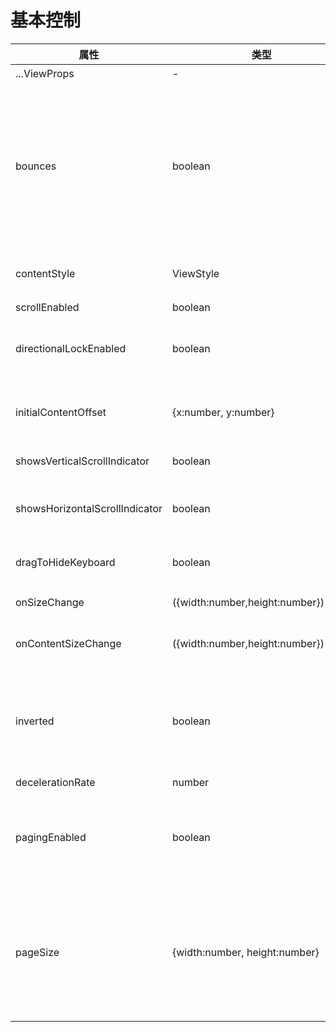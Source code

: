 <!--
 * @Author: 石破天惊
 * @email: shanshang130@gmail.com
 * @Date: 2021-07-22 10:22:58
 * @LastEditTime: 2021-07-29 23:41:55
 * @LastEditors: 石破天惊
 * @Description: 
-->
# 基本控制


属性  |  类型  |  默认值  |  作用  
---- | ------ | --------- | --------
...ViewProps | - | | View的所有属性
bounces | boolean | true | 滑动超出内容视图后是否可以弹性地继续滑动(iOS & Android，如果为true，水平方向内容视图如果没有超过SpringScrollView则不会有弹性，垂直方向始终具有弹性）
contentStyle | ViewStyle | undefined | 内容视图的样式。注意：transform无效
scrollEnabled | boolean | true | 是否可以滚动
directionalLockEnabled | boolean | false | 支持双向滑动的情况下，控制一次滑动只允许水平或垂直一个方向。
initialContentOffset | {x:number, y:number} | undefined | 初始化偏移，仅第一次初始化有效，后期更改无效（已支持x方向）
showsVerticalScrollIndicator | boolean | true | 显示垂直滚动指示器
showsHorizontalScrollIndicator | boolean | true | 显示水平滚动指示器（内容视图超出SpringScrollview视口才有用）
dragToHideKeyboard | boolean | true | 点击SpringScrollView是否收起键盘
onSizeChange | ({width:number,height:number})=>any | undefined | 外部Wrapper视图宽高变化时回调
onContentSizeChange | ({width:number,height:number})=>any | undefined | 内部ContentView视图宽高变化时回调
inverted | boolean | false | 将SpringScrollView上下翻转，此属性单独意义不大，主要是为了LargeList提供功能
decelerationRate | number | 0.997 | decelerationRate
pagingEnabled | boolean | false | 当值为 true 时，滚动条会停在设置的pageSize整数倍位置。这个属性在iOS和安卓上都支持双向分页。
pageSize | {width:number, height:number} | {width:0,height:0} | 配合pagingEnabled使用分页，使滑动停止在设置的整数倍位置。同时支持水平和垂直双向分页。0代表使用SpringScrollView的视口大小。

